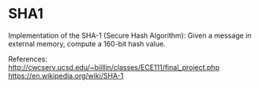 # SHA1

Implementation of the SHA-1 (Secure Hash Algorithm): Given a message in external memory, compute a 160-bit hash value.

References:
http://cwcserv.ucsd.edu/~billlin/classes/ECE111/final_project.php
https://en.wikipedia.org/wiki/SHA-1
